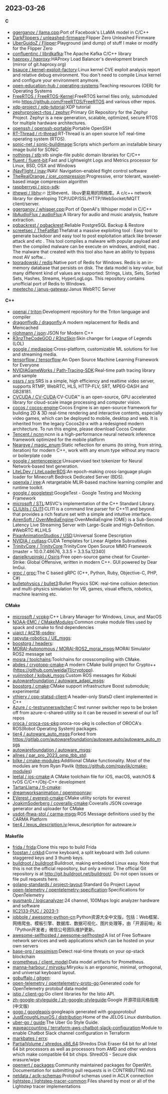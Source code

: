## 2023-03-26

#### C
* [ggerganov / llama.cpp](https://github.com/ggerganov/llama.cpp):Port of Facebook's LLaMA model in C/C++
* [DarkFlippers / unleashed-firmware](https://github.com/DarkFlippers/unleashed-firmware):Flipper Zero Unleashed Firmware
* [UberGuidoZ / Flipper](https://github.com/UberGuidoZ/Flipper):Playground (and dump) of stuff I make or modify for the Flipper Zero
* [confluentinc / librdkafka](https://github.com/confluentinc/librdkafka):The Apache Kafka C/C++ library
* [haproxy / haproxy](https://github.com/haproxy/haproxy):HAProxy Load Balancer's development branch (mirror of git.haproxy.org)
* [bsauce / kernel-exploit-factory](https://github.com/bsauce/kernel-exploit-factory):Linux kernel CVE exploit analysis report and relative debug environment. You don't need to compile Linux kernel and configure your environment anymore.
* [open-education-hub / operating-systems](https://github.com/open-education-hub/operating-systems):Teaching resources (OER) for Operating Systems
* [FreeRTOS / FreeRTOS-Kernel](https://github.com/FreeRTOS/FreeRTOS-Kernel):FreeRTOS kernel files only, submoduled into https://github.com/FreeRTOS/FreeRTOS and various other repos.
* [xdp-project / xdp-tutorial](https://github.com/xdp-project/xdp-tutorial):XDP tutorial
* [zephyrproject-rtos / zephyr](https://github.com/zephyrproject-rtos/zephyr):Primary Git Repository for the Zephyr Project. Zephyr is a new generation, scalable, optimized, secure RTOS for multiple hardware architectures.
* [openssh / openssh-portable](https://github.com/openssh/openssh-portable):Portable OpenSSH
* [RT-Thread / rt-thread](https://github.com/RT-Thread/rt-thread):RT-Thread is an open source IoT real-time operating system (RTOS).
* [sonic-net / sonic-buildimage](https://github.com/sonic-net/sonic-buildimage):Scripts which perform an installable binary image build for SONiC
* [nothings / stb](https://github.com/nothings/stb):stb single-file public domain libraries for C/C++
* [fluent / fluent-bit](https://github.com/fluent/fluent-bit):Fast and Lightweight Logs and Metrics processor for Linux, BSD, OSX and Windows
* [iNavFlight / inav](https://github.com/iNavFlight/inav):INAV: Navigation-enabled flight control software
* [TheRealOrange / icer_compression](https://github.com/TheRealOrange/icer_compression):Progressive, error tolerant, wavelet-based image compression algorithm
* [raspberrypi / pico-sdk](https://github.com/raspberrypi/pico-sdk):
* [ithewei / libhv](https://github.com/ithewei/libhv):🔥
比libevent、libuv更易用的网络库。A c/c++ network library for developing TCP/UDP/SSL/HTTP/WebSocket/MQTT client/server.
* [ggerganov / whisper.cpp](https://github.com/ggerganov/whisper.cpp):Port of OpenAI's Whisper model in C/C++
* [libAudioFlux / audioFlux](https://github.com/libAudioFlux/audioFlux):A library for audio and music analysis, feature extraction.
* [pgbackrest / pgbackrest](https://github.com/pgbackrest/pgbackrest):Reliable PostgreSQL Backup & Restore
* [screetsec / TheFatRat](https://github.com/screetsec/TheFatRat):Thefatrat a massive exploiting tool : Easy tool to generate backdoor and easy tool to post exploitation attack like browser attack and etc . This tool compiles a malware with popular payload and then the compiled malware can be execute on windows, android, mac . The malware that created with this tool also have an ability to bypass most AV softw…
* [tporadowski / redis](https://github.com/tporadowski/redis):Native port of Redis for Windows. Redis is an in-memory database that persists on disk. The data model is key-value, but many different kind of values are supported: Strings, Lists, Sets, Sorted Sets, Hashes, Streams, HyperLogLogs. This repository contains unofficial port of Redis to Windows.
* [meetecho / janus-gateway](https://github.com/meetecho/janus-gateway):Janus WebRTC Server

#### C++
* [openai / triton](https://github.com/openai/triton):Development repository for the Triton language and compiler
* [dragonflydb / dragonfly](https://github.com/dragonflydb/dragonfly):A modern replacement for Redis and Memcached
* [nlohmann / json](https://github.com/nlohmann/json):JSON for Modern C++
* [R3nzTheCodeGOD / R3nzSkin](https://github.com/R3nzTheCodeGOD/R3nzSkin):Skin changer for League of Legends (LOL)
* [google / mediapipe](https://github.com/google/mediapipe):Cross-platform, customizable ML solutions for live and streaming media.
* [tensorflow / tensorflow](https://github.com/tensorflow/tensorflow):An Open Source Machine Learning Framework for Everyone
* [NVIDIAGameWorks / Path-Tracing-SDK](https://github.com/NVIDIAGameWorks/Path-Tracing-SDK):Real-time path tracing library and sample
* [ossrs / srs](https://github.com/ossrs/srs):SRS is a simple, high efficiency and realtime video server, supports RTMP, WebRTC, HLS, HTTP-FLV, SRT, MPEG-DASH and GB28181.
* [CVCUDA / CV-CUDA](https://github.com/CVCUDA/CV-CUDA):CV-CUDA™ is an open-source, GPU accelerated library for cloud-scale image processing and computer vision.
* [cocos / cocos-engine](https://github.com/cocos/cocos-engine):Cocos Engine is an open-source framework for building 2D & 3D real-time rendering and interactive contents, especially video games, which can be deployed to mobile, desktop and web. It is inherited from the legacy Cocos2d-x with a redesigned modern architecture. To run this engine, please download Cocos Creator.
* [Tencent / ncnn](https://github.com/Tencent/ncnn):ncnn is a high-performance neural network inference framework optimized for the mobile platform
* [Neargye / magic_enum](https://github.com/Neargye/magic_enum):Static reflection for enums (to string, from string, iteration) for modern C++, work with any enum type without any macro or boilerplate code
* [google / sentencepiece](https://github.com/google/sentencepiece):Unsupervised text tokenizer for Neural Network-based text generation.
* [LiteLDev / LiteLoaderBDS](https://github.com/LiteLDev/LiteLoaderBDS):An epoch-making cross-language plugin loader for Minecraft Bedrock Dedicated Server (BDS).
* [openxla / iree](https://github.com/openxla/iree):A retargetable MLIR-based machine learning compiler and runtime toolkit.
* [google / googletest](https://github.com/google/googletest):GoogleTest - Google Testing and Mocking Framework
* [microsoft / STL](https://github.com/microsoft/STL):MSVC's implementation of the C++ Standard Library.
* [CLIUtils / CLI11](https://github.com/CLIUtils/CLI11):CLI11 is a command line parser for C++11 and beyond that provides a rich feature set with a simple and intuitive interface.
* [AirenSoft / OvenMediaEngine](https://github.com/AirenSoft/OvenMediaEngine):OvenMediaEngine (OME) is a Sub-Second Latency Live Streaming Server with Large-Scale and High-Definition. #WebRTC #LLHLS
* [PixarAnimationStudios / USD](https://github.com/PixarAnimationStudios/USD):Universal Scene Description
* [NVIDIA / cutlass](https://github.com/NVIDIA/cutlass):CUDA Templates for Linear Algebra Subroutines
* [TrinityCore / TrinityCore](https://github.com/TrinityCore/TrinityCore):TrinityCore Open Source MMO Framework (master = 10.0.7.48676, 3.3.5 = 3.3.5a.12340)
* [danielkrupinski / Osiris](https://github.com/danielkrupinski/Osiris):Free open-source game cheat for Counter-Strike: Global Offensive, written in modern C++. GUI powered by Dear ImGui.
* [grpc / grpc](https://github.com/grpc/grpc):The C based gRPC (C++, Python, Ruby, Objective-C, PHP, C#)
* [bulletphysics / bullet3](https://github.com/bulletphysics/bullet3):Bullet Physics SDK: real-time collision detection and multi-physics simulation for VR, games, visual effects, robotics, machine learning etc.

#### CMake
* [microsoft / vcpkg](https://github.com/microsoft/vcpkg):C++ Library Manager for Windows, Linux, and MacOS
* [NOAA-EMC / CMakeModules](https://github.com/NOAA-EMC/CMakeModules):Common cmake module files used by spack and cmake to find dependencies
* [uiaict / ikt218-osdev](https://github.com/uiaict/ikt218-osdev):
* [rapyuta-robotics / UE_msgs](https://github.com/rapyuta-robotics/UE_msgs):
* [boostorg / headers](https://github.com/boostorg/headers):
* [MORAI-Autonomous / MORAI-ROS2_morai_msgs](https://github.com/MORAI-Autonomous/MORAI-ROS2_morai_msgs):MORAI Simulator ROS2 message set
* [mosra / toolchains](https://github.com/mosra/toolchains):Toolchains for crosscompiling with CMake.
* [abdes / cryptopp-cmake](https://github.com/abdes/cryptopp-cmake):A modern CMake build project for Crypto++ (https://github.com/weidai11/cryptopp).
* [yujinrobot / kobuki_msgs](https://github.com/yujinrobot/kobuki_msgs):Custom ROS messages for Kobuki
* [autowarefoundation / autoware_adapi_msgs](https://github.com/autowarefoundation/autoware_adapi_msgs):
* [boostorg / cmake](https://github.com/boostorg/cmake):CMake support infrastructure Boost submodule; experimental
* [vthiery / cpp-statsd-client](https://github.com/vthiery/cpp-statsd-client):A header-only StatsD client implemented in C++
* [Azure / c-testrunnerswitcher](https://github.com/Azure/c-testrunnerswitcher):C test runner switcher repo to be broken off from azure-c-shared-utility so it can be reused in several of our IoT repos
* [oroca / oroca-ros-pkg](https://github.com/oroca/oroca-ros-pkg):oroca-ros-pkg is collection of OROCA's ROS(Robot Operating System) packages.
* [tier4 / autoware_auto_msgs](https://github.com/tier4/autoware_auto_msgs):Forked from https://gitlab.com/autowarefoundation/autoware.auto/autoware_auto_msgs
* [autowarefoundation / autoware_msgs](https://github.com/autowarefoundation/autoware_msgs):
* [allnes / par_pro_2023_omp_tbb_std](https://github.com/allnes/par_pro_2023_omp_tbb_std):
* [bilke / cmake-modules](https://github.com/bilke/cmake-modules):Additional CMake functionality. Most of the modules are from Ryan Pavlik (https://github.com/rpavlik/cmake-modules)
* [leetal / ios-cmake](https://github.com/leetal/ios-cmake):A CMake toolchain file for iOS, macOS, watchOS & tvOS C/C++/Obj-C++ development
* [TartanLlama / tl-cmake](https://github.com/TartanLlama/tl-cmake):
* [dreamworksanimation / openmoonray](https://github.com/dreamworksanimation/openmoonray):
* [EVerest / everest-cmake](https://github.com/EVerest/everest-cmake):CMake utility scripts for everest
* [JoakimSoderberg / coveralls-cmake](https://github.com/JoakimSoderberg/coveralls-cmake):Coveralls JSON coverage generator and uploader for CMake
* [usdot-fhwa-stol / carma-msgs](https://github.com/usdot-fhwa-stol/carma-msgs):ROS Message definitions used by the CARMA Platform
* [tier4 / lexus_description.iv](https://github.com/tier4/lexus_description.iv):lexus_description for autoware.iv

#### Makefile
* [frida / frida](https://github.com/frida/frida):Clone this repo to build Frida
* [foostan / crkbd](https://github.com/foostan/crkbd):Corne keyboard, a split keyboard with 3x6 column staggered keys and 3 thumb keys.
* [buildroot / buildroot](https://github.com/buildroot/buildroot):Buildroot, making embedded Linux easy. Note that this is not the official repository, but only a mirror. The official Git repository is at http://git.buildroot.net/buildroot/. Do not open issues or file pull requests here.
* [golang-standards / project-layout](https://github.com/golang-standards/project-layout):Standard Go Project Layout
* [open-telemetry / opentelemetry-specification](https://github.com/open-telemetry/opentelemetry-specification):Specifications for OpenTelemetry
* [gusmanb / logicanalyzer](https://github.com/gusmanb/logicanalyzer):24 channel, 100Msps logic analyzer hardware and software
* [IIC2133-PUC / 2023-1](https://github.com/IIC2133-PUC/2023-1):
* [jobbole / awesome-python-cn](https://github.com/jobbole/awesome-python-cn):Python资源大全中文版，包括：Web框架、网络爬虫、模板引擎、数据库、数据可视化、图片处理等，由「开源前哨」和「Python开发者」微信公号团队维护更新。
* [awesome-selfhosted / awesome-selfhosted](https://github.com/awesome-selfhosted/awesome-selfhosted):A list of Free Software network services and web applications which can be hosted on your own servers
* [base-org / pessimism](https://github.com/base-org/pessimism):Detect real-time threats on your op-stack blockchain
* [prometheus / client_model](https://github.com/prometheus/client_model):Data model artifacts for Prometheus.
* [manna-harbour / miryoku](https://github.com/manna-harbour/miryoku):Miryoku is an ergonomic, minimal, orthogonal, and universal keyboard layout.
* [gobuffalo / gitgen](https://github.com/gobuffalo/gitgen):
* [open-telemetry / opentelemetry-proto-go](https://github.com/open-telemetry/opentelemetry-proto-go):Generated code for OpenTelemetry protobuf data model
* [istio / client-go](https://github.com/istio/client-go):Go client libraries for the Istio API.
* [zh-google-styleguide / zh-google-styleguide](https://github.com/zh-google-styleguide/zh-google-styleguide):Google 开源项目风格指南 (中文版)
* [gogo / googleapis](https://github.com/gogo/googleapis):googleapis generated with gogoprotobuf
* [JustEnoughLinuxOS / distribution](https://github.com/JustEnoughLinuxOS/distribution):Home of the JELOS Linux distribution.
* [uber-go / guide](https://github.com/uber-go/guide):The Uber Go Style Guide.
* [waveaccounting / terraform-aws-chatbot-slack-configuration](https://github.com/waveaccounting/terraform-aws-chatbot-slack-configuration):Module to enable Chatbot Slack channel configuration in Terraform
* [markbates / errx](https://github.com/markbates/errx):
* [PartialVolume / shredos.x86_64](https://github.com/PartialVolume/shredos.x86_64):Shredos Disk Eraser 64 bit for all Intel 64 bit processors as well as processors from AMD and other vendors which make compatible 64 bit chips. ShredOS - Secure disk erasure/wipe
* [openwrt / packages](https://github.com/openwrt/packages):Community maintained packages for OpenWrt. Documentation for submitting pull requests is in CONTRIBUTING.md
* [netdata / aclk-schemas](https://github.com/netdata/aclk-schemas):Protobuf schemas used in ACLK connection
* [lightstep / lightstep-tracer-common](https://github.com/lightstep/lightstep-tracer-common):Files shared by most or all of the Lightstep tracer implementations
